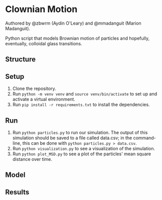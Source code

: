 # Clownian Motion
Authored by @zbwrm (Aydin O'Leary) and @mmadanguit (Marion Madanguit).

Python script that models Brownian motion of particles and hopefully, eventually, colloidal glass transitions.

## Structure

## Setup

1. Clone the repository.  
2. Run `python -m venv venv` and `source venv/bin/activate` to set up and activate a virtual environment. 
3. Run `pip install -r requirements.txt` to install the dependencies. 

## Run

1. Run `python particles.py` to run our simulation. The output of this simulation should be saved to a file called data.csv; in the command-line, this can be done with `python particles.py > data.csv`.
2. Run `python visualization.py` to see a visualization of the simulation.
3. Run `python plot_MSD.py` to see a plot of the particles' mean square distance over time.

## Model


## Results
